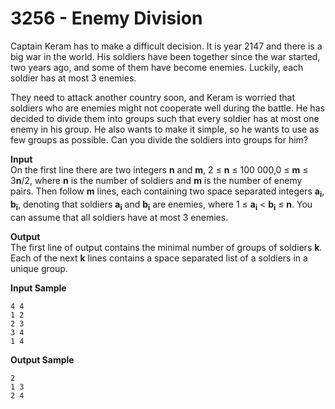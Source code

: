# 3256 - Enemy Division

Captain Keram has to make a difficult decision. It is year 2147 and there is a big war in the world. His soldiers have been together since the war started, two years ago, and some of them have become enemies. Luckily, each soldier has at most 3 enemies.

They need to attack another country soon, and Keram is worried that soldiers who are enemies might not cooperate well during the battle. He has decided to divide them into groups such that every soldier has at most one enemy in his group. He also wants to make it simple, so he wants to use as few groups as possible. Can you divide the soldiers into groups for him?

**Input**<br>
On the first line there are two integers **n** and **m**, 2 ≤ **n** ≤ 100 000,0 ≤ **m** ≤ 3**n**/2, where **n** is the number of soldiers and **m** is the number of enemy pairs. Then follow **m** lines, each containing two space separated integers **a<sub>i</sub>**, **b<sub>i</sub>**, denoting that soldiers **a<sub>i</sub>** and **b<sub>i</sub>** are enemies, where 1 ≤ **a<sub>i</sub>** < **b<sub>i</sub>** ≤ **n**. You can assume that all soldiers have at most 3 enemies.

**Output**<br>
The first line of output contains the minimal number of groups of soldiers **k**. Each of the next **k** lines contains a space separated list of a soldiers in a unique group.

**Input Sample**
````
4 4 
1 2 
2 3 
3 4 
1 4
````

**Output Sample**
````
2 
1 3 
2 4
````